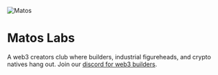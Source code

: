 ![Matos](https://user-images.githubusercontent.com/34306844/187383999-87767ee7-1a3a-4722-99c5-99c18048354a.png)
# Matos Labs
A web3 creators club where builders, industrial figureheads, and crypto natives hang out. Join our [discord for web3 builders](https://discord.matos.club).

<!--- 
#### 🪐 Members across leading startups, venture capital, and open source projects in the space.  
#### 🤘 Winners & finalists at ETH Lisbon, ETH New York, and encounting.  
#### 👋 Join our [Discord for web3 builders](https://discord.gg/b9wWVkxJ). 
---!>
